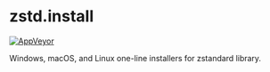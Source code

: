 # zstd.install

[![AppVeyor](https://img.shields.io/appveyor/ci/Horta/zstd-install.svg?style=flat-square&label=windows%20build)](https://img.shields.io/appveyor/ci/Horta/zstd-install.svg)

Windows, macOS, and Linux one-line installers for zstandard library.
